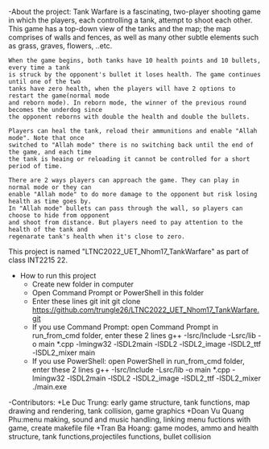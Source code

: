 -About the project:
	Tank Warfare is a fascinating, two-player shooting game in which the players, 
	each controlling a tank, attempt to shoot each other. This game has a top-down view of the
	tanks and the map; the map comprises of walls and fences, as well as many other subtle 
	elements such as grass, graves, flowers, ..etc.

	When the game begins, both tanks have 10 health points and 10 bullets, every time a tank 
	is struck by the opponent's bullet it loses health. The game continues until one of the two
	tanks have zero health, when the players will have 2 options to restart the game(normal mode
	and reborn mode). In reborn mode, the winner of the previous round becomes the underdog since
	the opponent reborns with double the health and double the bullets.

	Players can heal the tank, reload their ammunitions and enable "Allah mode". Note that once
	switched to "Allah mode" there is no switching back until the end of the game, and each time
	the tank is heaing or reloading it cannot be controlled for a short period of time.

	There are 2 ways players can approach the game. They can play in normal mode or they can 
	enable "Allah mode" to do more damage to the opponent but risk losing health as time goes by.
	In "Allah mode" bullets can pass through the wall, so players can choose to hide from opponent
	and shoot from distance. But players need to pay attention to the health of the tank and	
	regenarate tank's health when it's close to zero.

This project is named "LTNC2022_UET_Nhom17_TankWarfare" as part of class INT2215 22.

- How to run this project
	+ Create new folder in computer
	+ Open Command Prompt or PowerShell in this folder
	+ Enter these lines
		git init
		git clone https://github.com/trungle26/LTNC2022_UET_Nhom17_TankWarfare.git
	+ If you use Command Prompt: open Command Prompt in run_from_cmd folder, enter these 2 lines
		g++ -Isrc/Include -Lsrc/lib -o main *.cpp -lmingw32 -lSDL2main -lSDL2 -lSDL2_image -lSDL2_ttf -lSDL2_mixer 
		main
	+ If you use PowerShell: open PowerShell in run_from_cmd folder, enter these 2 lines
		g++ -Isrc/Include -Lsrc/lib -o main *.cpp -lmingw32 -lSDL2main -lSDL2 -lSDL2_image -lSDL2_ttf -lSDL2_mixer 
		./main.exe

-Contributors:
	+Le Duc Trung: early game structure, tank functions, map drawing and rendering, tank collision, game graphics
	+Doan Vu Quang Phu:menu making, sound and music handling, linking menu fuctions with game, create makefile file
	+Tran Ba Hoang: game modes, ammo and health structure, tank functions,projectiles functions, bullet collision
